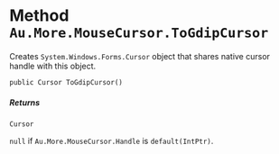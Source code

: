 # Method `Au.More.MouseCursor.ToGdipCursor`

Creates `System.Windows.Forms.Cursor` object that shares native cursor handle with this object.

```
public Cursor ToGdipCursor()
```

##### Returns

`Cursor`

`null` if `Au.More.MouseCursor.Handle` is `default(IntPtr)`.
